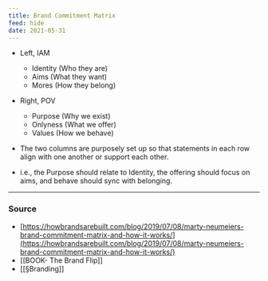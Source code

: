 ```yaml
---
title: Brand Commitment Matrix
feed: hide
date: 2021-05-31
---
```


- Left, IAM
	- Identity (Who they are)
	- Aims (What they want)
	- Mores (How they belong)
- Right, POV
	- Purpose (Why we exist)
	- Onlyness (What we offer)
	- Values (How we behave)

- The two columns are purposely set up so that statements in each row align with one another or support each other. 


- i.e., the Purpose should relate to Identity, the offering should focus on aims, and behave should sync with belonging.


--- 
### Source
- [https://howbrandsarebuilt.com/blog/2019/07/08/marty-neumeiers-brand-commitment-matrix-and-how-it-works/](https://howbrandsarebuilt.com/blog/2019/07/08/marty-neumeiers-brand-commitment-matrix-and-how-it-works/)
- [[BOOK- The Brand Flip]]
- [[§Branding]]